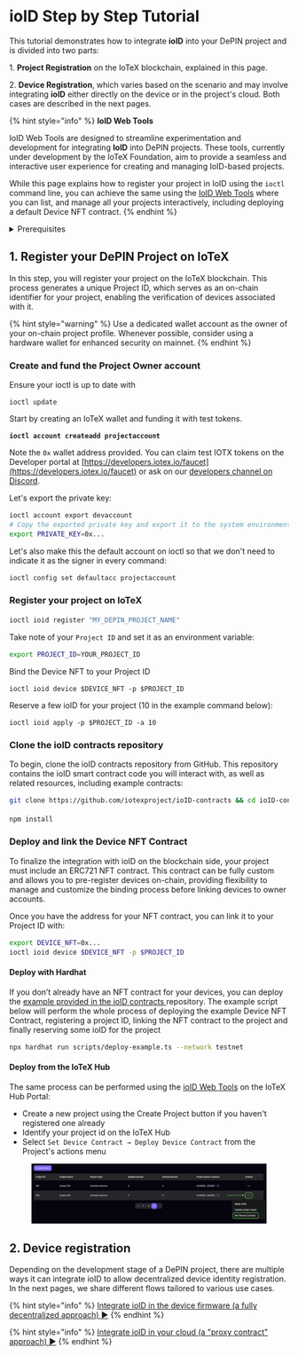 # ioID Step by Step Tutorial

This tutorial demonstrates how to integrate **ioID** into your DePIN project and is divided into two parts:

1\. **Project Registration** on the IoTeX blockchain, explained in this page.

2\. **Device Registration**, which varies based on the scenario and may involve integrating **ioID** either directly on the device or in the project's cloud. Both cases are described in the next pages.

{% hint style="info" %}
**IoID Web Tools**

IoID Web Tools are designed to streamline experimentation and development for integrating **IoID** into DePIN projects. These tools, currently under development by the IoTeX Foundation, aim to provide a seamless and interactive user experience for creating and managing IoID-based projects.&#x20;

While this page explains how to register your project in IoID using the `ioctl` command line, you can achieve the same using the [IoID Web Tools](https://hub.iotex.io/dev/ioid) where you can list, and manage all your projects interactively, including deploying a default Device NFT contract.
{% endhint %}

<details>

<summary>Prerequisites</summary>

Before you begin working with the IoTeX blockchain and related tools, follow these preliminary steps to set up your development environment.

### Tools

Ensure you have the following tools installed:

* [ioctl](https://docs.iotex.io/builders/reference-docs/ioctl-client#install-latest-release-build): For interacting with the IoTeX blockchain.
* [curl](https://curl.se/): For sending messages to the API node.
* [jq](https://jqlang.github.io/jq/): Optional, to format JSON output.

### Create and fund a Developer wallet

Start by creating an IoTeX developer wallet and funding it with test tokens.

```bash
ioctl account createadd devaccount
```

Note the `0x` wallet address provided.&#x20;

Set ioctl on the IoTeX testnet:

```bash
ioctl config set endpoint api.testnet.iotex.one:443
```

### **Claim test IOTX**

You can claim test IOTX tokens on the IoTeX Developer portal at [https://developers.iotex.io/faucet](https://developers.iotex.io/faucet).

**Configure Metamask**: if you need to configure Metamask with IoTeX for convenience, you can do so on the&#x20;

Check the balance of your wallet with:

```bash
ioctl account balance devaccount
```

If needed, export the private key with:

```
ioctl account export devaccount
```

</details>

## 1. Register your DePIN Project on IoTeX

In this step, you will register your project on the IoTeX blockchain. This process generates a unique Project ID, which serves as an on-chain identifier for your project, enabling the verification of devices associated with it.

{% hint style="warning" %}
Use a dedicated wallet account as the owner of your on-chain project profile. Whenever possible, consider using a hardware wallet for enhanced security on mainnet.
{% endhint %}

### Create and fund the Project Owner account

Ensure your ioctl is up to date with

```
ioctl update
```

Start by creating an IoTeX wallet and funding it with test tokens.

<pre class="language-bash"><code class="lang-bash"><strong>ioctl account createadd projectaccount
</strong></code></pre>

Note the `0x` wallet address provided. You can claim test IOTX tokens on the Developer portal at [https://developers.iotex.io/faucet](https://developers.iotex.io/faucet) or ask on our [developers channel on Discord](https://discord.gg/iotex).&#x20;

Let's export the private key:

```bash
ioctl account export devaccount
# Copy the exported private key and export it to the system environment
export PRIVATE_KEY=0x...
```

Let's also make this the default account on ioctl so that we don't need to indicate it as the signer in every command:

```bash
ioctl config set defaultacc projectaccount
```

### Register your project on IoTeX

```bash
ioctl ioid register "MY_DEPIN_PROJECT_NAME"
```

Take note of your `Project ID` and set it as an environment variable:

```bash
export PROJECT_ID=YOUR_PROJECT_ID
```

Bind the Device NFT to your Project ID

```
ioctl ioid device $DEVICE_NFT -p $PROJECT_ID
```

Reserve a few ioID for your project (10 in the example command below):

```
ioctl ioid apply -p $PROJECT_ID -a 10
```

### Clone the ioID contracts repository

To begin, clone the ioID contracts repository from GitHub. This repository contains the ioID smart contract code you will interact with, as well as related resources, including example contracts:

```bash
git clone https://github.com/iotexproject/ioID-contracts && cd ioID-contracts

npm install
```

### Deploy and link the Device NFT Contract

To finalize the integration with ioID on the blockchain side, your project must include an ERC721 NFT contract. This contract can be fully custom and allows you to pre-register devices on-chain, providing flexibility to manage and customize the binding process before linking devices to owner accounts.&#x20;

Once you have the address for your NFT contract, you can link it to your Project ID with:

```bash
export DEVICE_NFT=0x...
ioctl ioid device $DEVICE_NFT -p $PROJECT_ID
```

#### Deploy with Hardhat

If you don’t already have an NFT contract for your devices, you can deploy the [example provided in the ioID contracts ](https://github.com/iotexproject/ioID-contracts/blob/main/contracts/examples/DeviceNFT.sol)repository. The example script below will perform the whole process of deploying the example Device NFT Contract, registering a project ID, linking the NFT contract to the project and finally reserving some ioID for the project &#x20;

```bash
npx hardhat run scripts/deploy-example.ts --network testnet
```

#### Deploy from the IoTeX Hub

The same process can be performed using the [ioID Web Tools](https://hub.iotex.io/dev/ioid) on the IoTeX Hub Portal:

* Create a new project using the Create Project button if you haven't registered one already
* Identify your project id on the IoTeX Hub
* Select `Set Device Contract → Deploy Device Contract` from the Project's actions menu

<figure><img src="../../../.gitbook/assets/image (4).png" alt=""><figcaption></figcaption></figure>

## 2. Device registration

Depending on the development stage of a DePIN project, there are multiple ways it can integrate ioID to allow decentralized device identity registration. In the next pages, we share different flows tailored to various use cases.

{% hint style="info" %}
[Integrate ioID in the device firmware (a fully decentralized approach) ](a-fully-decentralized-approach.md)[►](https://docs.iotex.io/depin-infra-modules-dim/ioid-depin-identities/integration-guide/bind-the-device-nft#example-device-nft-contract)
{% endhint %}

{% hint style="info" %}
[Integrate ioID in your cloud (a "proxy contract" approach) ►](a-proxy-contract-approach.md)
{% endhint %}
